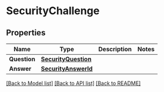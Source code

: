 # SecurityChallenge

## Properties
Name | Type | Description | Notes
------------ | ------------- | ------------- | -------------
**Question** | [**SecurityQuestion**](SecurityQuestion.md) |  | 
**Answer** | [**SecurityAnswerId**](SecurityAnswerId.md) |  | 

[[Back to Model list]](../README.md#documentation-for-models) [[Back to API list]](../README.md#documentation-for-api-endpoints) [[Back to README]](../README.md)


